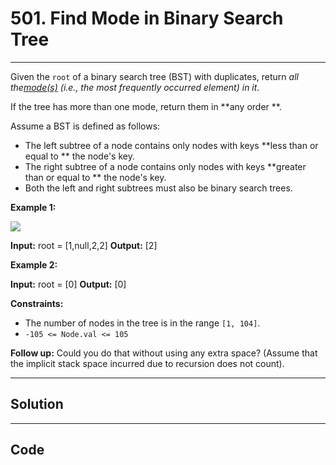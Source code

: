 # 501. Find Mode in Binary Search Tree

---

Given the `root` of a binary search tree (BST) with duplicates, return _all the[mode(s)](https://en.wikipedia.org/wiki/Mode_\(statistics\)) (i.e., the most frequently occurred element) in it_.

If the tree has more than one mode, return them in **any order **.

Assume a BST is defined as follows:

  * The left subtree of a node contains only nodes with keys **less than or equal to ** the node's key.
  * The right subtree of a node contains only nodes with keys **greater than or equal to ** the node's key.
  * Both the left and right subtrees must also be binary search trees.



 

**Example 1:**

![](https://assets.leetcode.com/uploads/2021/03/11/mode-tree.jpg)


**Input:** root = [1,null,2,2]
**Output:** [2]


**Example 2:**


**Input:** root = [0]
**Output:** [0]


 

**Constraints:**

  * The number of nodes in the tree is in the range `[1, 104]`.
  * `-105 <= Node.val <= 105`



 

**Follow up:** Could you do that without using any extra space? (Assume that the implicit stack space incurred due to recursion does not count).

---

## Solution



---

## Code
```python


```